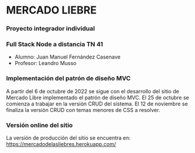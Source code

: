 # MERCADO LIEBRE

### Proyecto integrador individual

### Full Stack Node a distancia TN 41

- Alumno: Juan Manuel Fernández Casenave
- Profesor: Leandro Musso

### Implementación del patrón de diseño MVC

A partir del 6 de octubre de 2022 se sigue con el desarrollo del sitio de Mercado Libre implementado el patrón de diseño MVC. El 25 de octubre se comienza a trabajar en la versión CRUD del sistema. El 12 de noviembre se finaliza la versión CRUD con temas menores de CSS a resolver.

### Versión online del sitio

La versión de producción del sitio se encuentra en: https://mercadodelasliebres.herokuapp.com/
